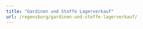 ```yaml
---
title: "Gardinen und Stoffe Lagerverkauf"
url: /regensburg/gardinen-und-stoffe-lagerverkauf/
---
```

